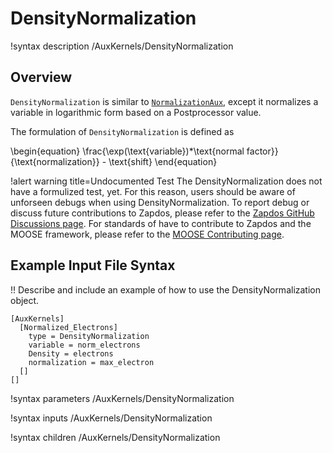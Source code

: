 # DensityNormalization

!syntax description /AuxKernels/DensityNormalization

## Overview

`DensityNormalization` is similar to [`NormalizationAux`](/auxkernels/NormalizationAux.md), except it normalizes a variable in logarithmic form based on a Postprocessor value.

The formulation of `DensityNormalization` is defined as

\begin{equation}
\frac{\exp(\text{variable})*\text{normal factor}}{\text{normalization}} - \text{shift}
\end{equation}

!alert warning title=Undocumented Test
The DensityNormalization does not have a formulized test, yet. For this reason,
users should be aware of unforseen debugs when using DensityNormalization. To
report debug or discuss future contributions to Zapdos, please refer to the
[Zapdos GitHub Discussions page](https://github.com/shannon-lab/zapdos/discussions).
For standards of have to contribute to Zapdos and the MOOSE framework,
please refer to the [MOOSE Contributing page](framework/contributing.md).

## Example Input File Syntax

!! Describe and include an example of how to use the DensityNormalization object.

```text
[AuxKernels]
  [Normalized_Electrons]
    type = DensityNormalization
    variable = norm_electrons
    Density = electrons
    normalization = max_electron
  []
[]
```

!syntax parameters /AuxKernels/DensityNormalization

!syntax inputs /AuxKernels/DensityNormalization

!syntax children /AuxKernels/DensityNormalization
